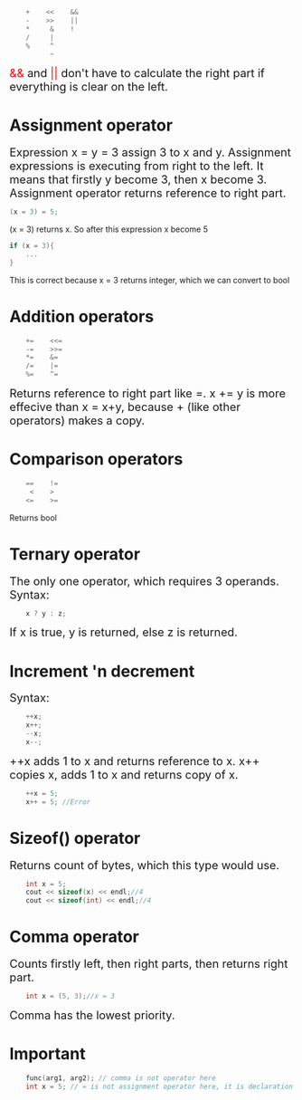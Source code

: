 ```cpp
	+    <<    &&
	-    >>    ||
	*     &    !
	/     |
	%     ^
	      ~
```

<span style = "font-size:20px"><span style = "color:red">&&</span> and <span style = "color:red">||</span> don't have to calculate the right part if everything is clear on the left.</span>
# Assignment operator
<span style = "font-size:20px">Expression x = y = 3 assign 3 to x and y. Assignment expressions is executing from right to the left. It means that firstly y become 3, then x become 3. Assignment operator returns reference to right part.<p></p></span>
```cpp
(x = 3) = 5;
```
<span style = "font-size:20px"><p></p>(x = 3) returns x. So after this expression x become 5</span>

```cpp
if (x = 3){
	...
}
```
<span style = "font-size:20px"><p></p>This is correct because x = 3 returns integer, which we can convert to bool</span>
# Addition operators
```cpp
	+=    <<=
	-=    >>=
	*=    &=
	/=    |=
	%=    ^=
```
<span style = "font-size:20px">Returns reference to right part like =.
x += y is more effecive than x = x+y, because + (like other operators) makes a copy.</span>
# Сomparison operators
```cpp
	==    !=
	 <    >
	<=    >=
```
<span style = "font-size:20px"><p></p>Returns bool</span>
# Ternary operator
<span style = "font-size:20px">The only one operator, which requires 3 operands. Syntax:</span>
```cpp
	x ? y : z;
```
<span style = "font-size:20px">If x is true, y is returned, else z is returned.</span>
# Increment 'n decrement
<span style = "font-size:20px">Syntax:</span>
```cpp
	++x;
	x++;
	--x;
	x--;
```
<span style = "font-size:20px">++x adds 1 to x and returns reference to x. x++ copies x, adds 1 to  x and returns copy of x.</span>
```cpp
	++x = 5;
	x++ = 5; //Error
```
# Sizeof() operator
<span style = "font-size:20px">Returns count of bytes, which this type would use.</span>
```cpp
	int x = 5;
	cout << sizeof(x) << endl;//4
	cout << sizeof(int) << endl;//4
```
# Comma operator
<span style = "font-size:20px">Counts firstly left, then right parts, then returns right part.</span>
```cpp
	int x = (5, 3);//x = 3
```
<span style = "font-size:20px">Comma has the lowest priority.</span>
# Important
```cpp
	func(arg1, arg2); // comma is not operator here
	int x = 5; // = is not assignment operator here, it is declaration
```
